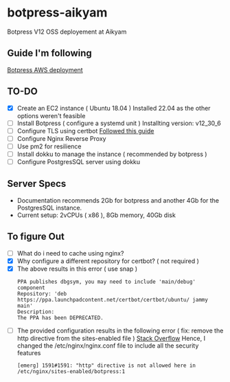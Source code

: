 # botpress-aikyam
Botpress V12 OSS deployement at Aikyam

## Guide I'm following
[Botpress AWS deployment](https://v12.botpress.com/going-to-production/deploy/aws)

## TO-DO
- [x] Create an EC2 instance ( Ubuntu 18.04 ) Installed 22.04 as the other options weren't feasible
- [ ] Install Botpress ( configure a systemd unit ) Installting version: v12_30_6
- [ ] Configure TLS using certbot [Followed this guide](https://certbot.eff.org/instructions?ws=nginx&os=ubuntufocal)
- [ ] Configure Nginx Reverse Proxy
- [ ] Use pm2 for resilience
- [ ] Install dokku to manage the instance ( recommended by botpress )
- [ ] Configure PostgresSQL server using dokku

## Server Specs
- Documentation recommends 2Gb for botpress and another 4Gb for the PostgresSQL instance.
- Current setup: 2vCPUs ( x86 ), 8Gb memory, 40Gb disk

## To figure Out
- [ ] What do i need to cache using nginx?
- [x] Why configure a different repository for certbot? ( not required )
- [x] The above results in this error ( use snap )
    ```
    PPA publishes dbgsym, you may need to include 'main/debug' component
    Repository: 'deb https://ppa.launchpadcontent.net/certbot/certbot/ubuntu/ jammy main'
    Description:
    The PPA has been DEPRECATED.
    ```
- [ ] The provided configuration results in the following error ( fix: remove the http directive from the sites-enabled file )
    [Stack Overflow](https://stackoverflow.com/questions/43643829/nginx-emerg-http-directive-is-not-allowed-here-in-etc-nginx-sites-enabled)
    Hence, I changed the /etc/nginx/nginx.conf file to include all the security features
    ```
    [emerg] 1591#1591: "http" directive is not allowed here in /etc/nginx/sites-enabled/botpress:1
    ```
